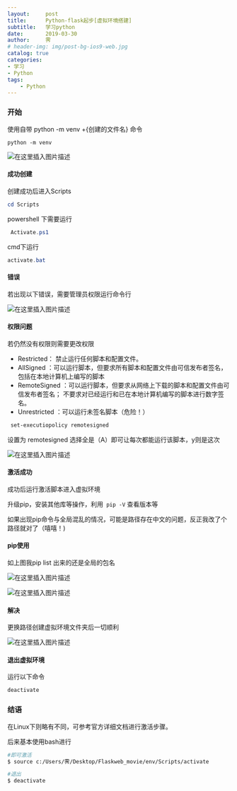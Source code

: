 ```yaml
---
layout:     post
title:      Python-flask起步[虚拟环境搭建]
subtitle:   学习python
date:       2019-03-30
author:     霁
# header-img: img/post-bg-ios9-web.jpg
catalog: true
categories:
- 学习
- Python
tags:
    - Python
---
```


### 开始

 使用自带 python -m venv +{创建的文件名} 命令

    python -m venv 
![在这里插入图片描述](https://img-blog.csdnimg.cn/20190330162542429.png?x-oss-process=image/watermark,type_ZmFuZ3poZW5naGVpdGk,shadow_10,text_aHR0cHM6Ly9ibG9nLmNzZG4ubmV0L3dlaXhpbl80NDAyOTc4NQ==,size_16,color_FFFFFF,t_70)

#### 成功创建

创建成功后进入Scripts

```powershell
cd Scripts
```
powershell 下需要运行


```powershell
 Activate.ps1
```

cmd下运行 

```powershell
activate.bat
```

#### 错误

 若出现以下错误，需要管理员权限运行命令行

![在这里插入图片描述](https://img-blog.csdnimg.cn/20190330162638673.png?x-oss-process=image/watermark,type_ZmFuZ3poZW5naGVpdGk,shadow_10,text_aHR0cHM6Ly9ibG9nLmNzZG4ubmV0L3dlaXhpbl80NDAyOTc4NQ==,size_16,color_FFFFFF,t_70)

#### 权限问题

若仍然没有权限则需要更改权限

- Restricted： 禁止运行任何脚本和配置文件。
- AllSigned ：可以运行脚本，但要求所有脚本和配置文件由可信发布者签名，包括在本地计算机上编写的脚本
- RemoteSigned ：可以运行脚本，但要求从网络上下载的脚本和配置文件由可信发布者签名；       不要求对已经运行和已在本地计算机编写的脚本进行数字签名。
- Unrestricted ：可以运行未签名脚本（危险！）              

```powershell
 set-executiopolicy remotesigned 
```
设置为 remotesigned 选择全是（A）即可让每次都能运行该脚本，y则是这次 

![在这里插入图片描述](https://img-blog.csdnimg.cn/20190330162707825.png?x-oss-process=image/watermark,type_ZmFuZ3poZW5naGVpdGk,shadow_10,text_aHR0cHM6Ly9ibG9nLmNzZG4ubmV0L3dlaXhpbl80NDAyOTc4NQ==,size_16,color_FFFFFF,t_70)



#### 激活成功

成功后运行激活脚本进入虚拟环境

升级pip，安装其他库等操作，利用` pip -V` 查看版本等

如果出现pip命令与全局混乱的情况，可能是路径存在中文的问题，反正我改了个路径就对了（嘻嘻！)

#### pip使用

如上图我pip list 出来的还是全局的包名

![在这里插入图片描述](https://img-blog.csdnimg.cn/20190330162945331.png?x-oss-process=image/watermark,type_ZmFuZ3poZW5naGVpdGk,shadow_10,text_aHR0cHM6Ly9ibG9nLmNzZG4ubmV0L3dlaXhpbl80NDAyOTc4NQ==,size_16,color_FFFFFF,t_70)

![在这里插入图片描述](https://img-blog.csdnimg.cn/20190330162756684.png)
#### 解决

更换路径创建虚拟环境文件夹后一切顺利

![在这里插入图片描述](https://img-blog.csdnimg.cn/20190330163038321.png)

#### 退出虚拟环境

运行以下命令

```powershell
deactivate
```

### 结语

在Linux下则略有不同，可参考官方详细文档进行激活步骤。

后来基本使用bash进行

```bash
#即可激活
$ source c:/Users/霁/Desktop/Flaskweb_movie/env/Scripts/activate 

#退出
$ deactivate
```

